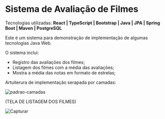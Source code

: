 # Sistema de Avaliação de Filmes
Tecnologias utilizadas: **React | TypeScript | Bootstrap | Java | JPA | Spring Boot | Maven | PostgreSQL**

Este é um sistema para demonstração de implementação de algumas tecnologias Java Web.

O sistema inclui:

* Registro das avaliações dos filmes;
* Listagem dos filmes com a média das avaliações;
* Mostra a média das notas em formato de estrelas;

Artuiterura de implementação serapada por camadas:

![padrao-camadas](https://user-images.githubusercontent.com/105746963/174309205-b679c28a-52d7-452c-b337-cc9aa91f04c0.png)


(TELA DE LISTAGEM DOS FILMES)

![Capturar](https://user-images.githubusercontent.com/105746963/174289372-74cb38fa-3006-49da-8911-1f9d26265afa.JPG)

